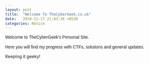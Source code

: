 ```yaml
---
layout: post
title:  "Welcome To TheCyberGeek.co.uk"
date:   2020-11-17 21:03:36 +0530
categories: Notice
---
```

<p style="font-family:arial;">Welcome to TheCyberGeek's Personal Site.<br><br>
Here you will find my progress with CTFs, solutions and general updates.

Keeping it geeky!</p>
